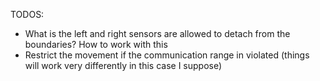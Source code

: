 TODOS:
- What is the left and right sensors are allowed to detach from the boundaries? How to work with this
- Restrict the movement if the communication range in violated (things will work very differently in this case I suppose)
